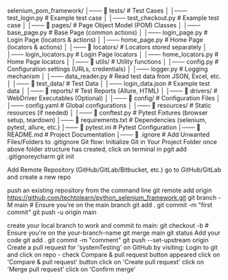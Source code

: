 selenium_pom_framework/
│─── 📂 tests/                  # Test Cases
│    │─── test_login.py         # Example test case
│    │─── test_checkout.py      # Example test case
│
│─── 📂 pages/                  # Page Object Model (POM) Classes
│    │─── base_page.py          # Base Page (common actions)
│    │─── login_page.py         # Login Page (locators & actions)
│    │─── home_page.py          # Home Page (locators & actions)
│
│─── 📂 locators/               # Locators stored separately
│    │─── login_locators.py     # Login Page locators
│    │─── home_locators.py      # Home Page locators
│
│─── 📂 utils/                  # Utility functions
│    │─── config.py             # Configuration settings (URLs, credentials)
│    │─── logger.py             # Logging mechanism
│    │─── data_reader.py        # Read test data from JSON, Excel, etc.
│
│─── 📂 test_data/              # Test Data
│    │─── login_data.json       # Example test data
│
│─── 📂 reports/                # Test Reports (Allure, HTML)
│
│─── 📂 drivers/                # WebDriver Executables (Optional)
│
│─── 📂 config/                 # Configuration Files
│    │─── config.yaml           # Global configurations
│
│─── 📂 resources/              # Static resources (if needed)
│
│─── 📜 conftest.py             # Pytest Fixtures (browser setup, teardown)
│─── 📜 requirements.txt        # Dependencies (selenium, pytest, allure, etc.)
│─── 📜 pytest.ini              # Pytest Configuration
│─── 📜 README.md               # Project Documentation
│─── 📜 .ignore                 # Add Unwanted Files/Folders to .gitignore
Git flow: 
Initialize Git in Your Project Folder
    once above folder structure has created, click on terminal in pgit add .gitignoreycharm
    git init

Add Remote Repository (GitHub/GitLab/Bitbucket, etc.)
    go to GitHub/GitLab and create a new repo

push an existing repository from the command line
    git remote add origin https://github.com/techtolearn/python_selenium_framework.git
    git branch -M main  # Ensure you're on the main branch
    git add .
    git commit -m "first commit"
    git push -u origin main
    
create your local branch to work and commit to main:
    git checkout -b <your-branch-name>   # Ensure you're on the your-branch-name
    git merge main
    git status
    Add your code
    git add .
    git commit -m "comment"
    git push --set-upstream origin <your-branch-name>
Create a pull request for 'systemTesting' on GitHub by visiting:
    Login to git and click on repo - check Compare & pull request button appeared
     click on 'Compare & pull request' button
     click on 'Create pull request'
     click on 'Merge pull request'
     click on 'Confirm merge'